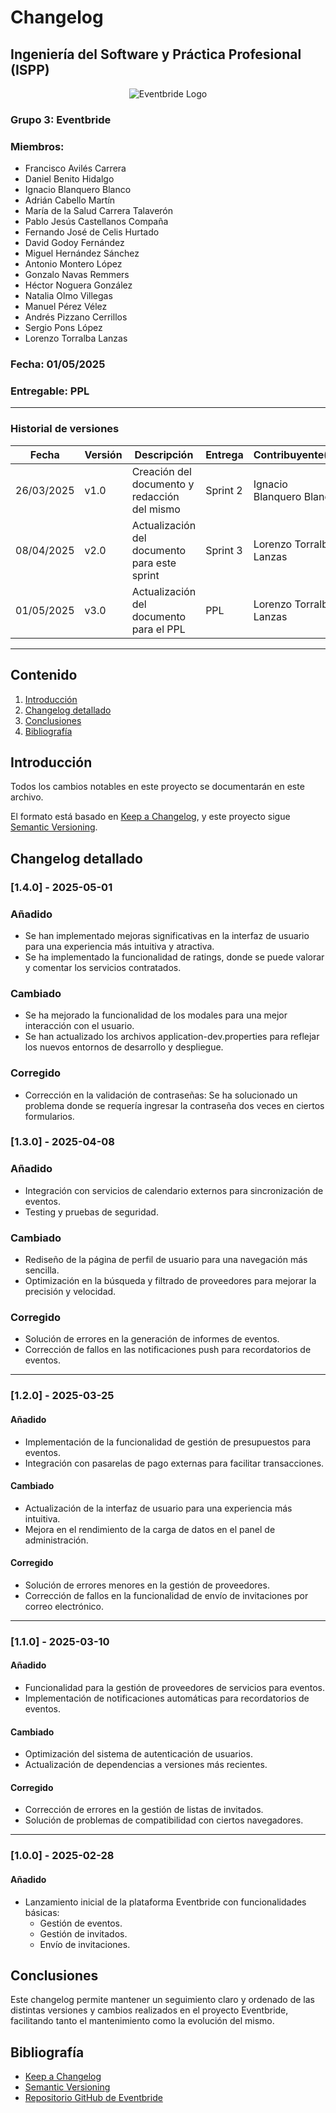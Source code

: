 # Changelog
## Ingeniería del Software y Práctica Profesional (ISPP)
<center><img src="https://iili.io/3BcQ3YJ.md.png" alt="Eventbride Logo"></img></center>

### Grupo 3: Eventbride

### Miembros:
- Francisco Avilés Carrera
- Daniel Benito Hidalgo
- Ignacio Blanquero Blanco
- Adrián Cabello Martín
- María de la Salud Carrera Talaverón
- Pablo Jesús Castellanos Compaña
- Fernando José de Celis Hurtado
- David Godoy Fernández
- Miguel Hernández Sánchez
- Antonio Montero López
- Gonzalo Navas Remmers
- Héctor Noguera González
- Natalia Olmo Villegas
- Manuel Pérez Vélez
- Andrés Pizzano Cerrillos
- Sergio Pons López
- Lorenzo Torralba Lanzas

### Fecha: 01/05/2025

### Entregable: PPL

---

### Historial de versiones

| Fecha      | Versión | Descripción                                | Entrega  | Contribuyente(s)                    |
|------------|---------|--------------------------------------------|----------|-------------------------------------|
| 26/03/2025 | v1.0    | Creación del documento y redacción del mismo | Sprint 2 | Ignacio Blanquero Blanco            |
| 08/04/2025 | v2.0    | Actualización del documento para este sprint | Sprint 3 | Lorenzo Torralba Lanzas            |
| 01/05/2025 | v3.0    | Actualización del documento para el PPL | PPL | Lorenzo Torralba Lanzas            |


---

## Contenido

1. [Introducción](#intro)
2. [Changelog detallado](#changelog)
3. [Conclusiones](#concl)
4. [Bibliografía](#bib)

<div id='intro'></div>

## Introducción

Todos los cambios notables en este proyecto se documentarán en este archivo.

El formato está basado en [Keep a Changelog](https://keepachangelog.com/es/1.0.0/), y este proyecto sigue [Semantic Versioning](https://semver.org/lang/es/).

<div id='changelog'></div>

## Changelog detallado

### [1.4.0] - 2025-05-01

### Añadido
- Se han implementado mejoras significativas en la interfaz de usuario para una experiencia más intuitiva y atractiva.
- Se ha implementado la funcionalidad de ratings, donde se puede valorar y comentar los servicios contratados.

### Cambiado
- Se ha mejorado la funcionalidad de los modales para una mejor interacción con el usuario.
- Se han actualizado los archivos application-dev.properties para reflejar los nuevos entornos de desarrollo y despliegue.

### Corregido
- Corrección en la validación de contraseñas: Se ha solucionado un problema donde se requería ingresar la contraseña dos veces en ciertos formularios.


### [1.3.0] - 2025-04-08

### Añadido
- Integración con servicios de calendario externos para sincronización de eventos.
- Testing y pruebas de seguridad.

### Cambiado
- Rediseño de la página de perfil de usuario para una navegación más sencilla.​
- Optimización en la búsqueda y filtrado de proveedores para mejorar la precisión y velocidad.​

### Corregido
- Solución de errores en la generación de informes de eventos.
- Corrección de fallos en las notificaciones push para recordatorios de eventos.

---

### [1.2.0] - 2025-03-25

#### Añadido
- Implementación de la funcionalidad de gestión de presupuestos para eventos.
- Integración con pasarelas de pago externas para facilitar transacciones.

#### Cambiado
- Actualización de la interfaz de usuario para una experiencia más intuitiva.
- Mejora en el rendimiento de la carga de datos en el panel de administración.

#### Corregido
- Solución de errores menores en la gestión de proveedores.
- Corrección de fallos en la funcionalidad de envío de invitaciones por correo electrónico.

---

### [1.1.0] - 2025-03-10

#### Añadido
- Funcionalidad para la gestión de proveedores de servicios para eventos.
- Implementación de notificaciones automáticas para recordatorios de eventos.

#### Cambiado
- Optimización del sistema de autenticación de usuarios.
- Actualización de dependencias a versiones más recientes.

#### Corregido
- Corrección de errores en la gestión de listas de invitados.
- Solución de problemas de compatibilidad con ciertos navegadores.

---

### [1.0.0] - 2025-02-28

#### Añadido
- Lanzamiento inicial de la plataforma Eventbride con funcionalidades básicas:
  - Gestión de eventos.
  - Gestión de invitados.
  - Envío de invitaciones.

<div id='concl'></div>

## Conclusiones

Este changelog permite mantener un seguimiento claro y ordenado de las distintas versiones y cambios realizados en el proyecto Eventbride, facilitando tanto el mantenimiento como la evolución del mismo.

<div id='bib'></div>

## Bibliografía

- [Keep a Changelog](https://keepachangelog.com/es/1.0.0/)
- [Semantic Versioning](https://semver.org/lang/es/)
- [Repositorio GitHub de Eventbride](https://github.com/ISPP-Eventbride/Eventbride)
